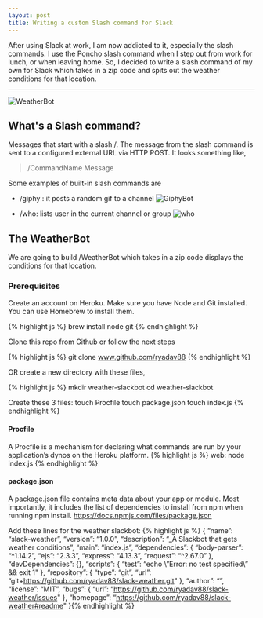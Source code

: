 ```yaml
---
layout: post
title: Writing a custom Slash command for Slack
---
```


After using Slack at work, I am now addicted to it, especially the slash commands. I use the Poncho slash command when I step out from work
for lunch, or when leaving home. So, I decided to write a slash command of my own for Slack which takes in a zip code and spits out the
weather conditions for that location.

-----

![WeatherBot](https://github.com/ryadav88/ryadav88.github.io/images/slack_slash.png)

## What's a Slash command?

Messages that start with a slash /. The message from the slash command is sent to a configured external URL via HTTP POST. It looks something like,

> /CommandName Message

Some examples of built-in slash commands are

* /giphy : it posts a random gif to a channel
![GiphyBot](https://github.com/ryadav88/ryadav88.github.io/images/giphy_slash.png)

* /who: lists user in the current channel or group
![who](https://github.com/ryadav88/ryadav88.github.io/images/who_slash.png)


## The WeatherBot
We are going to build /WeatherBot which takes in a zip code displays the conditions for that location.

### Prerequisites
Create an account on Heroku.
Make sure you have Node and Git installed. You can use Homebrew to install them.

{% highlight js %}
brew install node git
{% endhighlight %}

Clone this repo from Github or follow the next steps

{% highlight js %}
git clone www.github.com/ryadav88
{% endhighlight %}

OR create a new directory with these files,

{% highlight js %}
mkdir weather-slackbot
cd weather-slackbot

Create these 3 files:
touch Procfile
touch package.json
touch index.js
{% endhighlight %}

#### Procfile
A Procfile is a mechanism for declaring what commands are run by your application’s dynos on the Heroku platform.
{% highlight js %}
web: node index.js
{% endhighlight %}

#### package.json
A package.json file contains meta data about your app or module. Most importantly, it includes the list of dependencies to install from npm when running npm install. https://docs.npmjs.com/files/package.json

Add these lines for the weather slackbot:
{% highlight js %}
{
 “name”: “slack-weather”,
 “version”: “1.0.0”,
 “description”: “_A Slackbot that gets weather conditions”,
 “main”: “index.js”,
 “dependencies”: {
   “body-parser”: “^1.14.2”,
   “ejs”: “2.3.3”,
   “express”: “4.13.3”,
   “request”: “^2.67.0”
  },
 “devDependencies”: {},
 “scripts”: {
   “test”: “echo \”Error: no test specified\” && exit 1"
 },
 “repository”: {
   “type”: “git”,
   “url”: “git+https://github.com/ryadav88/slack-weather.git"
 },
 “author”: “”,
 “license”: “MIT”,
 “bugs”: {
   “url”: “https://github.com/ryadav88/slack-weather/issues"
 },
 “homepage”: “https://github.com/ryadav88/slack-weather#readme"
}{% endhighlight %}
